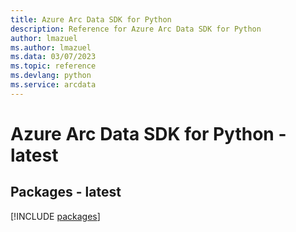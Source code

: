 ```yaml
---
title: Azure Arc Data SDK for Python
description: Reference for Azure Arc Data SDK for Python
author: lmazuel
ms.author: lmazuel
ms.data: 03/07/2023
ms.topic: reference
ms.devlang: python
ms.service: arcdata
---
```

# Azure Arc Data SDK for Python - latest
## Packages - latest
[!INCLUDE [packages](arc-data-index.md)]